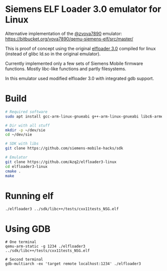 # Siemens ELF Loader 3.0 emulator for Linux
Alternative implementation of the [@zvova7890](https://github.com/zvova7890) emulator: https://bitbucket.org/vova7890/qemu-siemens-elf/src/master/

This is proof of concept using the original [elfloader 3.0](https://github.com/Alexious-sh/sie-dev/tree/master/elfloader3/src2/loader3) compiled for linux (instead of glibc ld.so in the original emulator).

Currently implemented only a few sets of Siemens Mobile firmware functions. Mostly libc-like functions and partly filesystems.

In this emulator used modified elfloader 3.0 with integrated gdb support.

# Build
```bash
# Required software
sudo apt install gcc-arm-linux-gnueabi g++-arm-linux-gnueabi libc6-armel-cross

# Dir with all stuff
mkdir -p ~/dev/sie
cd ~/dev/sie

# SDK with libs
git clone https://github.com/siemens-mobile-hacks/sdk

# Emulator
git clone https://github.com/Azq2/elfloader3-linux
cd elfloader3-linux
cmake .
make
```

# Running elf
```
./elfloader3 ../sdk/libc++/tests/cxx11tests_NSG.elf
```

# Using GDB
```
# One terminal
qemu-arm-static -g 1234 ./elfloader3 ../sdk/libc++/tests/cxx11tests_NSG.elf

# Second terminal
gdb-multiarch -ex 'target remote localhost:1234' ./elfloader3
```
